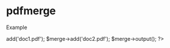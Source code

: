 # pdfmerge

Example
<?php
require('PdfMerge.php');

$merge = new PdfMerge();
$merge->add('doc1.pdf');
$merge->add('doc2.pdf');
$merge->output();
?>
